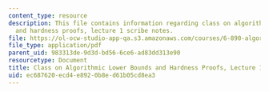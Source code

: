 ```yaml
---
content_type: resource
description: This file contains information regarding class on algorithmic lower bounds
  and hardness proofs, lecture 1 scribe notes.
file: https://ol-ocw-studio-app-qa.s3.amazonaws.com/courses/6-890-algorithmic-lower-bounds-fun-with-hardness-proofs-fall-2014/ec687620ecd4e8920b8ed61b05cd8ea3_MIT6_890F14_Lec1.pdf
file_type: application/pdf
parent_uid: 983313de-9d3d-bd56-6ce6-ad83dd313e90
resourcetype: Document
title: Class on Algorithmic Lower Bounds and Hardness Proofs, Lecture 1 Scribe Notes
uid: ec687620-ecd4-e892-0b8e-d61b05cd8ea3
---
```

